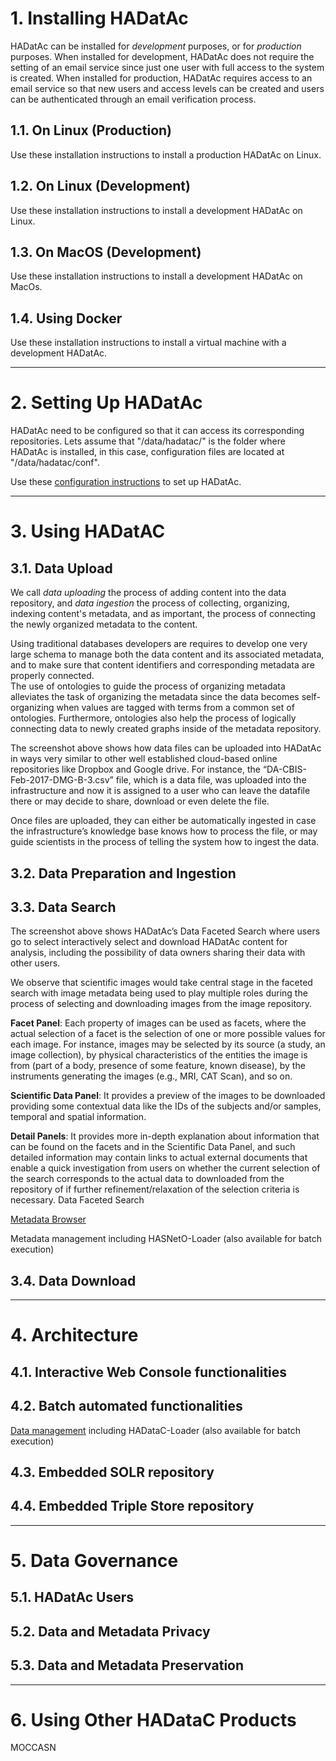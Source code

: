 # 1. Installing HADatAc

HADatAc can be installed for _development_ purposes, or for _production_ purposes. When installed for development, HADatAc does not require the setting of an email service since just one user with full access to the system is created. When installed for production, HADatAc requires access to an email service so that new users and access levels can be created and users can be authenticated through an email verification process.

## 1.1. On Linux (Production)

Use these installation instructions to install a production HADatAc on Linux.

## 1.2. On Linux (Development)

Use these installation instructions to install a development HADatAc on Linux.

## 1.3. On MacOS (Development)

Use these installation instructions to install a development HADatAc on MacOs.

## 1.4. Using Docker

Use these installation instructions to install a virtual machine with a development HADatAc.

***

# 2. Setting Up HADatAc

HADatAc need to be configured so that it can access its corresponding repositories. Lets assume that "/data/hadatac/" is the folder where HADatAc is installed, in this case, configuration files are located at "/data/hadatac/conf". 

Use these [configuration instructions](https://github.com/paulopinheiro1234/hadatac/wiki/Setting-up-HADatAc-Configuration)  to set up HADatAc.

***

# 3. Using HADatAC

## 3.1. Data Upload

We call _data uploading_  the process of adding content into the data repository, and _data ingestion_ the process of collecting, organizing, indexing content's metadata, and as important, the process of connecting the newly organized metadata to the content. 

Using traditional databases developers are requires to develop one very large schema to manage both the data content and its associated metadata, and to make sure that content identifiers and corresponding metadata are properly connected.	 
The use of ontologies to guide the process of organizing metadata alleviates the task of organizing the metadata since the data becomes self-organizing when values are tagged with terms from a common set of ontologies. Furthermore, ontologies also help the process of logically connecting data to newly created graphs inside of the metadata repository.

The screenshot above shows how data files can be uploaded into HADatAc in ways very similar to other well established cloud-based online repositories like Dropbox and Google drive. For instance, the “DA-CBIS-Feb-2017-DMG-B-3.csv” file, which is a data file, was uploaded into the infrastructure and now it is assigned to a user who can leave the datafile there or may decide to share, download or even delete the file. 

Once files are uploaded, they can either be automatically ingested in case the infrastructure’s knowledge base knows how to process the file, or may guide scientists in the process of telling the system how to ingest the data. 

## 3.2. Data Preparation and Ingestion

## 3.3. Data Search

The screenshot above shows HADatAc’s Data Faceted Search where users go to select interactively select and download HADatAc content for analysis, including the possibility of data owners sharing their data with other users. 

We observe that scientific images would take central stage in the faceted search with image metadata being used to play multiple roles during the process of selecting and downloading images from the image repository. 

**Facet Panel**: Each property of images can be used as facets, where the actual selection of a facet is the selection of one or more possible values for each image. For instance, images may be selected by its source (a study, an image collection), by physical characteristics of the entities the image is from (part of a body, presence of some feature, known disease), by the instruments generating the images (e.g., MRI, CAT Scan), and so on.

**Scientific Data Panel**: It provides a preview of the images to be downloaded providing some contextual data like the IDs of the subjects and/or samples, temporal and spatial information.

**Detail Panels**: It provides more in-depth explanation about information that can be found on the facets and in the Scientific Data Panel, and such detailed information may contain links to actual external documents that enable a quick investigation from users on whether the current selection of the search corresponds to the actual data to downloaded from the repository of if further refinement/relaxation of the selection criteria is necessary.
Data Faceted Search

[Metadata Browser](https://github.com/paulopinheiro1234/hadatac/wiki/HADataC-User-Guide:--Metadata-Browser)
 
Metadata management including HASNetO-Loader (also available for batch execution)


## 3.4. Data Download

***

# 4. Architecture

## 4.1. Interactive Web Console functionalities

## 4.2. Batch automated functionalities

[Data management](https://github.com/paulopinheiro1234/hadatac/wiki/HADataC-User-Guide:--Data-Management) including HADataC-Loader (also available for batch execution)

## 4.3. Embedded SOLR repository

## 4.4. Embedded Triple Store repository

***

# 5. Data Governance

## 5.1. HADatAc Users

## 5.2. Data and Metadata Privacy

## 5.3. Data and Metadata Preservation

***

# 6. Using Other HADataC Products

MOCCASN

